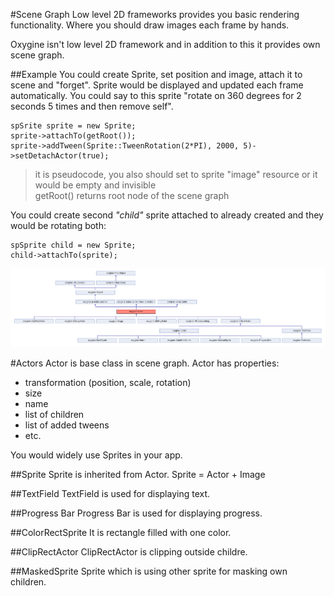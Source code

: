 #Scene Graph
Low level 2D frameworks provides you basic rendering functionality. Where you should draw images each frame by hands.
 
Oxygine isn't low level 2D framework and in addition to this it provides own scene graph.

##Example
You could create Sprite, set position and image, attach it to scene and "forget". Sprite would be displayed and updated each frame automatically. You could say to this sprite "rotate on 360 degrees for 2 seconds 5 times and then remove self".

	spSrite sprite = new Sprite;
	sprite->attachTo(getRoot()); 
	sprite->addTween(Sprite::TweenRotation(2*PI), 2000, 5)->setDetachActor(true);

> it is pseudocode, you also should set to sprite "image" resource or it would be empty and invisible  
> getRoot() returns root node of the scene graph

You could create second *"child"* sprite attached to already created and they would be rotating both:

	spSprite child = new Sprite;
	child->attachTo(sprite);

   
 
 
![Actor inheritance](img/actor.png)
 
 
#Actors
Actor is base class in scene graph. 
Actor has properties:

- transformation (position, scale, rotation)
- size
- name
- list of children
- list of added tweens 
- etc.


You would widely use Sprites in your app.

##Sprite
Sprite is inherited from Actor. Sprite = Actor + Image 

##TextField
TextField is used for displaying text.

##Progress Bar
Progress Bar is used for displaying progress.

##ColorRectSprite
It is rectangle filled with one color.

##ClipRectActor
ClipRectActor is clipping outside childre.

##MaskedSprite
Sprite which is using other sprite for masking own children.
